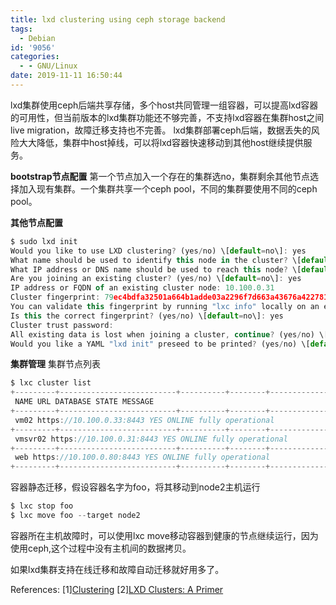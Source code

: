 ```yaml
---
title: lxd clustering using ceph storage backend
tags:
  - Debian
id: '9056'
categories:
  - - GNU/Linux
date: 2019-11-11 16:50:44
---
```



<!-- more -->
lxd集群使用ceph后端共享存储，多个host共同管理一组容器，可以提高lxd容器的可用性，但当前版本的lxd集群功能还不够完善，不支持lxd容器在集群host之间live migration，故障迁移支持也不完善。
lxd集群部署ceph后端，数据丢失的风险大大降低，集群中host掉线，可以将lxd容器快速移动到其他host继续提供服务。

**bootstrap节点配置**
第一个节点加入一个存在的集群选no，集群剩余其他节点选择加入现有集群。一个集群共享一个ceph pool，不同的集群要使用不同的ceph pool。

**其他节点配置**
```js
$ sudo lxd init
Would you like to use LXD clustering? (yes/no) \[default=no\]: yes
What name should be used to identify this node in the cluster? \[default=web\]: 
What IP address or DNS name should be used to reach this node? \[default=10.100.0.80\]: 
Are you joining an existing cluster? (yes/no) \[default=no\]: yes
IP address or FQDN of an existing cluster node: 10.100.0.31
Cluster fingerprint: 79ec4bdfa32501a664b1adde03a2296f7d663a43676a422781668df1bec2ee12
You can validate this fingerprint by running "lxc info" locally on an existing node.
Is this the correct fingerprint? (yes/no) \[default=no\]: yes
Cluster trust password: 
All existing data is lost when joining a cluster, continue? (yes/no) \[default=no\] yes
Would you like a YAML "lxd init" preseed to be printed? (yes/no) \[default=no\]: 
```

**集群管理**
集群节点列表
```js
$ lxc cluster list
+---------+--------------------------+----------+--------+-------------------+
 NAME URL DATABASE STATE MESSAGE 
+---------+--------------------------+----------+--------+-------------------+
 vm02 https://10.100.0.33:8443 YES ONLINE fully operational 
+---------+--------------------------+----------+--------+-------------------+
 vmsvr02 https://10.100.0.31:8443 YES ONLINE fully operational 
+---------+--------------------------+----------+--------+-------------------+
 web https://10.100.0.80:8443 YES ONLINE fully operational 
+---------+--------------------------+----------+--------+-------------------+
```

容器静态迁移，假设容器名字为foo，将其移动到node2主机运行
```js
$ lxc stop foo
$ lxc move foo --target node2
```
容器所在主机故障时，可以使用lxc move移动容器到健康的节点继续运行，因为使用ceph,这个过程中没有主机间的数据拷贝。

如果lxd集群支持在线迁移和故障自动迁移就好用多了。

References:
\[1\][Clustering](https://lxd.readthedocs.io/en/latest/clustering/)
\[2\][LXD Clusters: A Primer](https://ubuntu.com/blog/lxd-clusters-a-primer)
